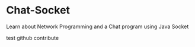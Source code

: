 # Chat-Socket
Learn about Network Programming and a Chat program using Java Socket

test github contribute
